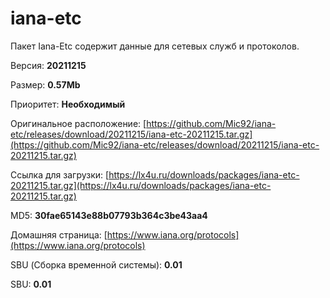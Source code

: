 # iana-etc

Пакет Iana-Etc содержит данные для сетевых служб и протоколов.

Версия: **20211215**

Размер: **0.57Mb**

Приоритет: **Необходимый**

Оригинальное расположение: [https://github.com/Mic92/iana-etc/releases/download/20211215/iana-etc-20211215.tar.gz](https://github.com/Mic92/iana-etc/releases/download/20211215/iana-etc-20211215.tar.gz)

Ссылка для загрузки: [https://lx4u.ru/downloads/packages/iana-etc-20211215.tar.gz](https://lx4u.ru/downloads/packages/iana-etc-20211215.tar.gz)

MD5: **30fae65143e88b07793b364c3be43aa4**

Домашняя страница: [https://www.iana.org/protocols](https://www.iana.org/protocols)

SBU (Сборка временной системы): **0.01**

SBU: **0.01**